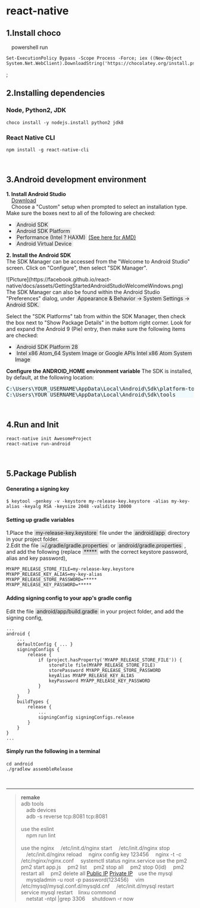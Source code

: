 # react-native
## 1.Install choco  
&emsp;powershell run  
```
Set-ExecutionPolicy Bypass -Scope Process -Force; iex ((New-Object System.Net.WebClient).DownloadString('https://chocolatey.org/install.ps1'))
```
;&emsp;

## 2.Installing dependencies   
### Node, Python2, JDK   
```
choco install -y nodejs.install python2 jdk8
```  
### React Native CLI  
```
npm install -g react-native-cli
```  
&emsp;

## 3.Android development environment 
**1. Install Android Studio**   
&emsp;[Download](https://developer.android.com/studio/index.html)  
&emsp;Choose a "Custom" setup when prompted to select an installation type. Make sure the boxes next to all of the following are checked:  

* <text style="background-color:#eee">&nbsp;Android SDK&nbsp;</text>
* <text style="background-color:#eee">&nbsp;Android SDK Platform&nbsp;</text>
* <text style="background-color:#eee">&nbsp;Performance (Intel ? HAXM)&nbsp;</text> [(See here for AMD)](https://android-developers.googleblog.com/2018/07/android-emulator-amd-processor-hyper-v.html)
* <text style="background-color:#eee">&nbsp;Android Virtual Device&nbsp;</text>




**2. Install the Android SDK**  
The SDK Manager can be accessed from the "Welcome to Android Studio" screen. Click on "Configure", then select "SDK Manager".  

<div>
    ![Picture](https://facebook.github.io/react-native/docs/assets/GettingStartedAndroidStudioWelcomeWindows.png)
</div>  
The SDK Manager can also be found within the Android Studio "Preferences" dialog, under <text style="background-color:#eee">&nbsp;Appearance & Behavior → System Settings → Android SDK.&nbsp;</text>  

Select the "SDK Platforms" tab from within the SDK Manager, then check the box next to "Show Package Details" in the bottom right corner. Look for and expand the Android 9 (Pie) entry, then make sure the following items are checked:
* <text style="background-color:#eee">&nbsp;Android SDK Platform 28&nbsp;</text>
* <text style="background-color:#eee">&nbsp;Intel x86 Atom_64 System Image or Google APIs Intel x86 Atom System Image&nbsp;</text>

**Configure the ANDROID_HOME environment variable**
The SDK is installed, by default, at the following location: 
<div style="background-color:rgba(5,165,209,.05);">
<pre>
C:\Users\YOUR_USERNAME\AppData\Local\Android\Sdk\platform-tools
C:\Users\YOUR_USERNAME\AppData\Local\Android\Sdk\tools
</pre>
</div> 

&emsp;  

## 4.Run and Init
    react-native init AwesomeProject  
    react-native run-android          
&emsp;

## 5.Package Publish
#### Generating a signing key  
```  
$ keytool -genkey -v -keystore my-release-key.keystore -alias my-key-alias -keyalg RSA -keysize 2048 -validity 10000  
```  
  
#### Setting up gradle variables  
1.Place the <text style="background-color:#ddd">&nbsp;my-release-key.keystore&nbsp;</text> file under the <text style="background-color:#ddd">&nbsp;android/app&nbsp;</text> directory in your project folder.  
2.Edit the file <text style="background-color:#ddd">&nbsp;~/.gradle/gradle.properties&nbsp;</text>  or 
<text style="background-color:#ddd">&nbsp;android/gradle.properties&nbsp;</text> , and add the following (replace <text style="background-color:#ddd">&nbsp;*****&nbsp;</text>  with the correct keystore password, alias and key password),
```  
MYAPP_RELEASE_STORE_FILE=my-release-key.keystore
MYAPP_RELEASE_KEY_ALIAS=my-key-alias
MYAPP_RELEASE_STORE_PASSWORD=*****
MYAPP_RELEASE_KEY_PASSWORD=*****
```  
#### Adding signing config to your app's gradle config
Edit the file 
<text style="background-color:#ddd">&nbsp;android/app/build.gradle&nbsp;</text>
in your project folder, and add the signing config,
```
...
android {
    ...
    defaultConfig { ... }
    signingConfigs {
        release {
            if (project.hasProperty('MYAPP_RELEASE_STORE_FILE')) {
                storeFile file(MYAPP_RELEASE_STORE_FILE)
                storePassword MYAPP_RELEASE_STORE_PASSWORD
                keyAlias MYAPP_RELEASE_KEY_ALIAS
                keyPassword MYAPP_RELEASE_KEY_PASSWORD
            }
        }
    }
    buildTypes {
        release {
            ...
            signingConfig signingConfigs.release
        }
    }
}
...
```
#### Simply run the following in a terminal
```  
cd android
./gradlew assembleRelease  
```  
&emsp;

---
>**remake**
&emsp;  
adb tools   
&emsp;adb devices  
&emsp;adb -s <device name> reverse tcp:8081 tcp:8081  
&ensp;  
use the eslint  
&emsp;npm run lint  
&ensp;  
use the nginx
&emsp;/etc/init.d/nginx start
&emsp;/etc/init.d/nginx stop
&emsp;/etc/init.d/nginx reload
&emsp;nginx config key 123456
&emsp;nginx -t -c /etc/nginx/nginx.conf
&emsp;systemctl status nginx.service
use the pm2
&emsp;pm2 start app.js 
&emsp;pm2 list
&emsp;pm2 stop all
&emsp;pm2 stop 0(id)
&emsp;pm2 restart all
&emsp;pm2 delete all 
[Public IP](http://47.102.121.206)
[Private IP](http://172.19.187.237)
&ensp;
use the mysql  
&emsp;mysqladmin -u root -p password(123456)
&emsp;vim /etc/mysql/mysql.conf.d/mysqld.cnf
&emsp;/etc/init.d/mysql restart 
&emsp;service mysql restart
&ensp;
linxu commond  
&emsp;netstat -ntpl |grep 3306
&emsp;shutdown -r now
&ensp;
